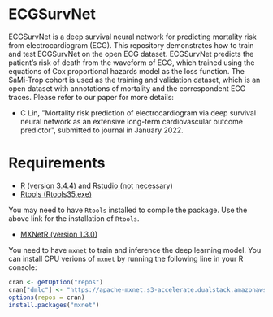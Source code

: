 # ECGSurvNet

ECGSurvNet is a deep survival neural network for predicting mortality risk from electrocardiogram (ECG). This repository demonstrates how to train and test ECGSurvNet on the open ECG dataset. ECGSurvNet predicts the patient’s risk of death from the waveform of ECG, which trained using the equations of Cox proportional hazards model as the loss function. The SaMi-Trop cohort is used as the training and validation dataset, which is an open dataset with annotations of mortality and the correspondent ECG traces. Please refer to our paper for more details:<br>
  * C Lin, "Mortality risk prediction of electrocardiogram via deep survival neural network as an extensive long-term cardiovascular outcome predictor", submitted to journal in January 2022.
  
# Requirements

  * [R (version 3.4.4)](https://www.r-project.org/) and [Rstudio (not necessary)](https://www.rstudio.com/)
  * [Rtools (Rtools35.exe)](https://cran.r-project.org/bin/windows/Rtools/history.html)
  
  You may need to have `Rtools` installed to compile the package. Use the above link for the installation of `Rtools`.

  * [MXNetR (version 1.3.0)](https://mxnet.apache.org/versions/1.3.1/install/index.html?platform=Windows&language=R&processor=CPU)
  
  You need to have `mxnet` to train and inference the deep learning model. You can install CPU verions of `mxnet` by running the following line in your R console:
  
  ```R
  cran <- getOption("repos")
  cran["dmlc"] <- "https://apache-mxnet.s3-accelerate.dualstack.amazonaws.com/R/CRAN/"
  options(repos = cran)
  install.packages("mxnet")
  ```
  
  
  